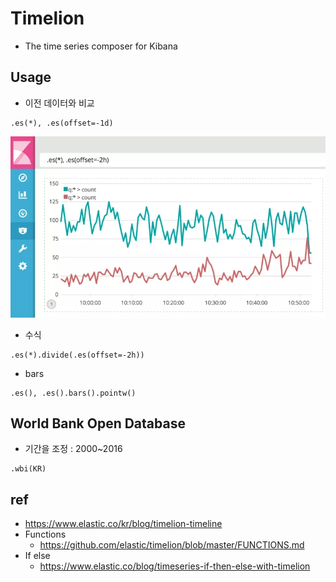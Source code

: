 # Timelion
- The time series composer for Kibana

## Usage
- 이전 데이터와 비교
```
.es(*), .es(offset=-1d)
```
<img src="images/timelion-01-offset.webp" alt="offset">

- 수식
```
.es(*).divide(.es(offset=-2h))
```

- bars
```
.es(), .es().bars().pointw()
```

## World Bank Open Database
- 기간을 조정 : 2000~2016
```
.wbi(KR)
```

## ref
- https://www.elastic.co/kr/blog/timelion-timeline
- Functions
  - https://github.com/elastic/timelion/blob/master/FUNCTIONS.md
- If else
  - https://www.elastic.co/blog/timeseries-if-then-else-with-timelion
